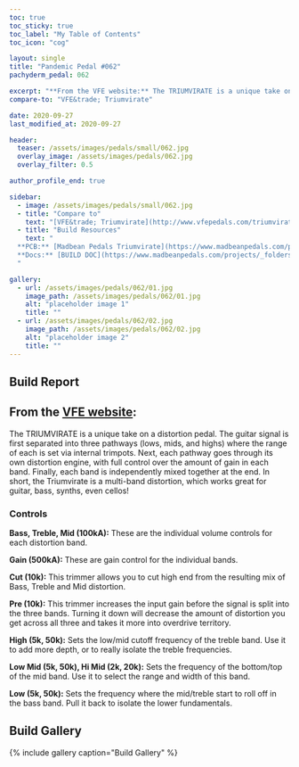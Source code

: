 ```yaml
---
toc: true
toc_sticky: true
toc_label: "My Table of Contents"
toc_icon: "cog"

layout: single
title: "Pandemic Pedal #062"
pachyderm_pedal: 062

excerpt: "**From the VFE website:** The TRIUMVIRATE is a unique take on a distortion pedal. The guitar signal is first separated into three pathways (lows, mids, and highs) where the range of each is set via internal trimpots. Next, each pathway goes through its own distortion engine, with full control over the amount of gain in each band. Finally, each band is independently mixed together at the end. In short, the Triumvirate is a multi-band distortion, which works great for guitar, bass, synths, even cellos!"
compare-to: "VFE&trade; Triumvirate"

date: 2020-09-27
last_modified_at: 2020-09-27

header:
  teaser: /assets/images/pedals/small/062.jpg
  overlay_image: /assets/images/pedals/062.jpg
  overlay_filter: 0.5

author_profile_end: true

sidebar:
  - image: /assets/images/pedals/small/062.jpg
  - title: "Compare to"
    text: "[VFE&trade; Triumvirate](http://www.vfepedals.com/triumvirate.html)"
  - title: "Build Resources"
    text: "
  **PCB:** [Madbean Pedals Triumvirate](https://www.madbeanpedals.com/projects/index.html)<br>
  **Docs:** [BUILD DOC](https://www.madbeanpedals.com/projects/_folders/VFE/docs/VFE_Triumvirate.zip)
  "

gallery:
  - url: /assets/images/pedals/062/01.jpg
    image_path: /assets/images/pedals/062/01.jpg
    alt: "placeholder image 1"
    title: ""
  - url: /assets/images/pedals/062/02.jpg
    image_path: /assets/images/pedals/062/02.jpg
    alt: "placeholder image 2"
    title: ""
---
```


## Build Report

## From the [VFE website](http://www.vfepedals.com/triumvirate.html):

The TRIUMVIRATE is a unique take on a distortion pedal. The guitar signal is first separated into three pathways (lows, mids, and highs) where the range of each is set via internal trimpots. Next, each pathway goes through its own distortion engine, with full control over the amount of gain in each band. Finally, each band is independently mixed together at the end. In short, the Triumvirate is a multi-band distortion, which works great for guitar, bass, synths, even cellos!

### Controls

**Bass, Treble, Mid (100kA):** These are the individual volume controls for each distortion band.

**Gain (500kA):** These are gain control for the individual bands.

**Cut (10k):** This trimmer allows you to cut high end from the resulting mix of Bass, Treble and Mid distortion.

**Pre (10k):** This trimmer increases the input gain before the signal is split into the three bands. Turning it down will decrease the amount of distortion you get across all three and takes it more into overdrive territory.

**High (5k, 50k):** Sets the low/mid cutoff frequency of the treble band. Use it to add more depth, or to really isolate the treble frequencies.

**Low Mid (5k, 50k), Hi Mid (2k, 20k):** Sets the frequency of the bottom/top of the mid band. Use it to select the range and width of this band.

**Low (5k, 50k):** Sets the frequency where the mid/treble start to roll off in the bass band. Pull it back to isolate the lower fundamentals.

## Build Gallery

{% include gallery caption="Build Gallery" %}